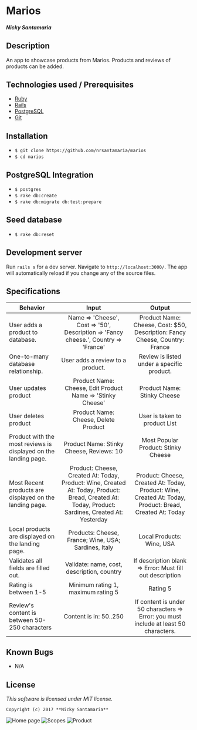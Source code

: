 # Marios

#### _Nicky Santamaria_

## Description

An app to showcase products from Marios. Products and reviews of products can be added.

## Technologies used / Prerequisites

* [Ruby](https://www.ruby-lang.org/en/downloads/)
* [Rails](http://rubyonrails.org/)
* [PostgreSQL](https://www.postgresql.org/docs/9.2/static/app-psql.html)
* [Git](https://git-scm.com/)

## Installation

* `$ git clone https://github.com/nrsantamaria/marios`
* `$ cd marios`

## PostgreSQL Integration
* `$ postgres`
* `$ rake db:create`
* `$ rake db:migrate db:test:prepare`

## Seed database
* `$ rake db:reset`

## Development server

Run `rails s` for a dev server. Navigate to `http://localhost:3000/`. The app will automatically reload if you change any of the source files.

## Specifications

| Behavior |  Input   |  Output  |
|----------|:--------:|:--------:|
|User adds a product to database.|Name => 'Cheese', Cost => '50', Description => 'Fancy cheese.', Country => 'France'| Product Name: Cheese, Cost: $50, Description: Fancy Cheese, Country: France
|One-to-many database relationship. |User adds a review to a product.|Review is listed under a specific product.|
|User updates product|Product Name: Cheese, Edit Product Name => 'Stinky Cheese'|Product Name: Stinky Cheese|
|User deletes product|Product Name: Cheese, Delete Product|User is taken to product List|
|Product with the most reviews is displayed on the landing page.|Product Name: Stinky Cheese, Reviews: 10|Most Popular Product: Stinky Cheese|
|Most Recent products are displayed on the landing page.|Product: Cheese, Created At: Today, Product: Wine, Created At: Today, Product: Bread, Created At: Today, Product: Sardines, Created At: Yesterday|Product: Cheese, Created At: Today, Product: Wine, Created At: Today, Product: Bread, Created At: Today|
|Local products are displayed on the landing page.|Products: Cheese, France; Wine, USA; Sardines, Italy|Local Products: Wine, USA|
|Validates all fields are filled out.|Validate: name, cost, description, country|If description blank => Error: Must fill out description|
|Rating is between 1-5|Minimum rating 1, maximum rating 5|Rating 5|
|Review's content is between 50-250 characters|Content is in: 50..250|If content is under 50 characters => Error: you must include at least 50 characters.|

## Known Bugs
* N/A

## License

*This software is licensed under MIT license.*

```
Copyright (c) 2017 **Nicky Santamaria**
```

![Home page](home.png)
![Scopes](scopes.png)
![Product](product.png)

